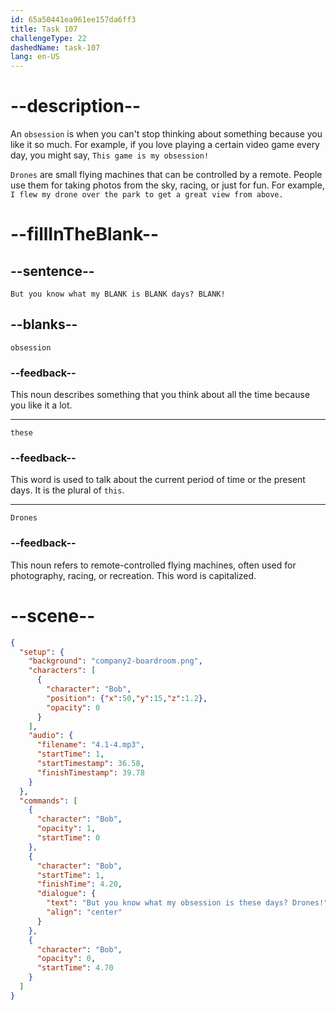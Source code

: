 ```yaml
---
id: 65a50441ea961ee157da6ff3
title: Task 107
challengeType: 22
dashedName: task-107
lang: en-US
---
```


<!-- (Audio) Bob: But you know what my obsession is these days? Drones! -->

# --description--

An `obsession` is when you can't stop thinking about something because you like it so much. For example, if you love playing a certain video game every day, you might say, `This game is my obsession!`

`Drones` are small flying machines that can be controlled by a remote. People use them for taking photos from the sky, racing, or just for fun. For example, `I flew my drone over the park to get a great view from above.`

# --fillInTheBlank--

## --sentence--

`But you know what my BLANK is BLANK days? BLANK!`

## --blanks--

`obsession`

### --feedback--

This noun describes something that you think about all the time because you like it a lot.

---

`these`

### --feedback--

This word is used to talk about the current period of time or the present days. It is the plural of `this`.

---

`Drones`

### --feedback--

This noun refers to remote-controlled flying machines, often used for photography, racing, or recreation. This word is capitalized.

# --scene--

```json
{
  "setup": {
    "background": "company2-boardroom.png",
    "characters": [
      {
        "character": "Bob",
        "position": {"x":50,"y":15,"z":1.2},
        "opacity": 0
      }
    ],
    "audio": {
      "filename": "4.1-4.mp3",
      "startTime": 1,
      "startTimestamp": 36.58,
      "finishTimestamp": 39.78
    }
  },
  "commands": [
    {
      "character": "Bob",
      "opacity": 1,
      "startTime": 0
    },
    {
      "character": "Bob",
      "startTime": 1,
      "finishTime": 4.20,
      "dialogue": {
        "text": "But you know what my obsession is these days? Drones!",
        "align": "center"
      }
    },
    {
      "character": "Bob",
      "opacity": 0,
      "startTime": 4.70
    }
  ]
}
```
